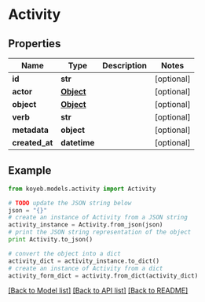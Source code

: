 # Activity


## Properties
Name | Type | Description | Notes
------------ | ------------- | ------------- | -------------
**id** | **str** |  | [optional] 
**actor** | [**Object**](Object.md) |  | [optional] 
**object** | [**Object**](Object.md) |  | [optional] 
**verb** | **str** |  | [optional] 
**metadata** | **object** |  | [optional] 
**created_at** | **datetime** |  | [optional] 

## Example

```python
from koyeb.models.activity import Activity

# TODO update the JSON string below
json = "{}"
# create an instance of Activity from a JSON string
activity_instance = Activity.from_json(json)
# print the JSON string representation of the object
print Activity.to_json()

# convert the object into a dict
activity_dict = activity_instance.to_dict()
# create an instance of Activity from a dict
activity_form_dict = activity.from_dict(activity_dict)
```
[[Back to Model list]](../README.md#documentation-for-models) [[Back to API list]](../README.md#documentation-for-api-endpoints) [[Back to README]](../README.md)


